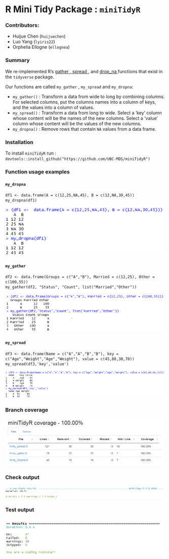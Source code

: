 # R Mini Tidy Package : `miniTidyR`

### Contributors:
- Huijue Chen (`huijuechen`)
- Luo Yang (`lyiris22`)
- Orphelia Ellogne (`ellognea`)

### Summary
We re-implemented R’s <a href="https://tidyr.tidyverse.org/reference/gather.html"> gather </a>,<a href="https://tidyr.tidyverse.org/reference/spread.html"> spread </a>, and <a href="https://tidyr.tidyverse.org/reference/drop_na.html"> drop_na </a> functions that exist in the `tidyverse` package.

Our functions are called `my_gather` , `my_spread` and `my_dropna`:

- `my_gather()` : Transform a data from wide to long by combining columns. For selected columns, put the columns names into a column of keys, and the values into a column of values.
- `my_spread()` : Transform a data from long to wide.  Select a ‘key’ column whose content will be the names of the new columns. Select a ‘value’ column whose content will be the values of the new columns.
- `my_dropna()` : Remove rows that contain `NA` values from a data frame.

### Installation
To install  `miniTidyR` run :  `devtools::install_github("https://github.com/UBC-MDS/miniTidyR")`

### Function usage examples

#### `my_dropna`

```
df1 <- data.frame(A = c(12,25,NA,45), B = c(12,NA,30,45))
my_dropna(df1)
```

![](images/my_dropna.PNG)

#### `my_gather`

```
df2 <- data.frame(Groups = c("A","B"), Married = c(12,25), Other = c(100,55))
my_gather(df2, "Status", "Count", list("Married","Other"))
```

![](images/my_gather.PNG)

#### `my_spread`

```
df3 <- data.frame(Name = c("A","A","B","B"), key = c("Age","Weight","Age","Weight"), value = c(45,80,30,70))
my_spread(df3,'key','value')
```

![](images/my_spread.PNG)

### Branch coverage

![](images/coverage.PNG)

### Check output

![](images/check_results.PNG)

### Test output

![](images/test_results.PNG)
